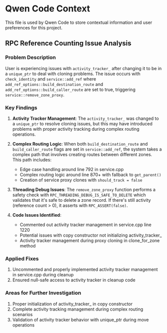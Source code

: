 # Qwen Code Context

This file is used by Qwen Code to store contextual information and user preferences for this project.

## RPC Reference Counting Issue Analysis

### Problem Description
User is experiencing issues with `activity_tracker_` after changing it to be in a `unique_ptr` to deal with cloning problems. The issue occurs with `check_identity` and `service::add_ref` where `add_ref_options::build_destination_route` and `add_ref_options::build_caller_route` are set to true, triggering `service::remove_zone_proxy`.

### Key Findings

1. **Activity Tracker Management**: The `activity_tracker_` was changed to a `unique_ptr` to resolve cloning issues, but this may have introduced problems with proper activity tracking during complex routing operations.

2. **Complex Routing Logic**: When both `build_destination_route` and `build_caller_route` flags are set in `service::add_ref`, the system takes a complex path that involves creating routes between different zones. This path includes:
   - Edge case handling around line 792 in service.cpp
   - Complex routing logic around line 870+ with fallback to `get_parent()`
   - Creation of service proxy clones with `should_track = false`

3. **Threading Debug Issues**: The `remove_zone_proxy` function performs a safety check with `RPC_THREADING_DEBUG_IS_SAFE_TO_DELETE` which validates that it's safe to delete a zone record. If there's still activity (reference count > 0), it asserts with `RPC_ASSERT(false)`.

4. **Code Issues Identified**:
   - Commented out activity tracker management in service.cpp line 1220
   - Potential issues with copy constructor not initializing activity_tracker_
   - Activity tracker management during proxy cloning in clone_for_zone method

### Applied Fixes
1. Uncommented and properly implemented activity tracker management in service.cpp during cleanup
2. Ensured null-safe access to activity tracker in cleanup code

### Areas for Further Investigation
1. Proper initialization of activity_tracker_ in copy constructor
2. Complete activity tracking management during complex routing scenarios
3. Validation of activity tracker behavior with unique_ptr during move operations